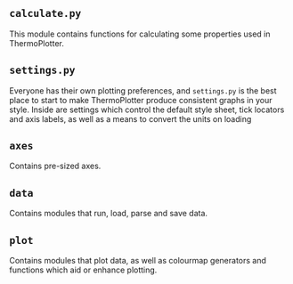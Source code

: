 ## `calculate.py`

This module contains functions for calculating some properties used in
ThermoPlotter.

## `settings.py`

Everyone has their own plotting preferences, and `settings.py` is the
best place to start to make ThermoPlotter produce consistent graphs in
your style.
Inside are settings which control the default style sheet, tick locators
and axis labels, as well as a means to convert the units on loading 

## `axes`

Contains pre-sized axes.

## `data`

Contains modules that run, load, parse and save data.

## `plot`

Contains modules that plot data, as well as colourmap generators and
functions which aid or enhance plotting.
